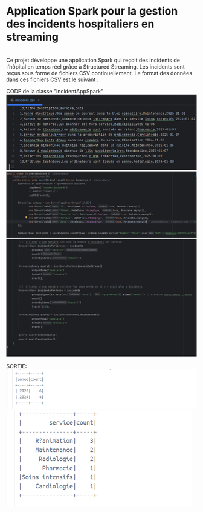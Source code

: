 # Application Spark pour la gestion des incidents hospitaliers en streaming
<br>
Ce projet développe une application Spark qui reçoit des incidents de l'hôpital en temps réel grâce à Structured Streaming. Les incidents sont reçus sous forme de fichiers CSV continuellement. 
Le format des données dans ces fichiers CSV est le suivant :
<br>

CODE de la classe "IncidentAppSpark"
<img src="images/img_8.png">
<img src="images/img_9.png">
<img src="images/img_10.png">

SORTIE: 
<img src="images/img_6.png">
<img src="images/img_7.png">

